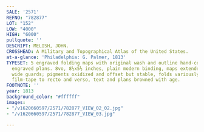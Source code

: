 ```yaml
---
SALE: '2571'
REFNO: "782877"
LOT: "152"
LOW: "4000"
HIGH: "6000"
pullquote: ''
DESCRIPT: MELISH, JOHN.
CROSSHEAD: A Military and Topographical Atlas of the United States.
at-a-glance: 'Philadelphia: G. Palmer, 1813'
TYPESET: 5 engraved folding maps with original wash and outline hand-color, 3 full-page
  engraved plans. 8vo, 8½x5½ inches, plain modern binding, maps extended on later
  wide guards; pigments oxidized and offset but stable, folds variously repaired with
  film-tape to recto and verso, text and plans browned with age.
FOOTNOTE: ''
year: 1813
background_color: "#ffffff"
images:
- "/v1620660597/2571/782877_VIEW_02_02.jpg"
- "/v1620660597/2571/782877_VIEW_03.jpg"

---
```

